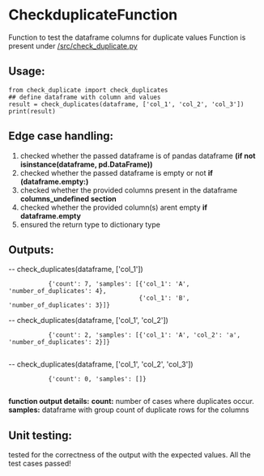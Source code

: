 # CheckduplicateFunction

Function to test the dataframe columns for duplicate values
Function is present under [/src/check_duplicate.py](https://github.com/VinothCruze/CheckDuplicatesFunction/blob/main/src/check_duplicate.py)


## Usage:
```
from check_duplicate import check_duplicates
## define dataframe with column and values
result = check_duplicates(dataframe, ['col_1', 'col_2', 'col_3'])
print(result)
```

## Edge case handling:

1)  checked whether the passed dataframe is of pandas dataframe **(if not isinstance(dataframe, pd.DataFrame))**
2)  checked whether the passed dataframe is empty or not **if (dataframe.empty:)**
3)  checked whether the provided columns present in the dataframe **columns_undefined section**
4)  checked whether the provided column(s) arent empty **if dataframe.empty**
5)  ensured the return type to dictionary type


## Outputs:
-- check_duplicates(dataframe, ['col_1'])
```
           {'count': 7, 'samples': [{'col_1': 'A', 'number_of_duplicates': 4}, 
                                    {'col_1': 'B', 'number_of_duplicates': 3}]}
 ```
                                    
-- check_duplicates(dataframe, ['col_1', 'col_2'])
```
           {'count': 2, 'samples': [{'col_1': 'A', 'col_2': 'a', 'number_of_duplicates': 2}]}
           
```
           
-- check_duplicates(dataframe, ['col_1', 'col_2', 'col_3'])
```
           {'count': 0, 'samples': []}
           
```           
           
 **function output details:**
 **count:** number of cases where duplicates occur.
 **samples:** dataframe with group count of duplicate rows for the columns 
 
 ## Unit testing:
  tested for the correctness of the output with the expected values. All the test cases passed!


